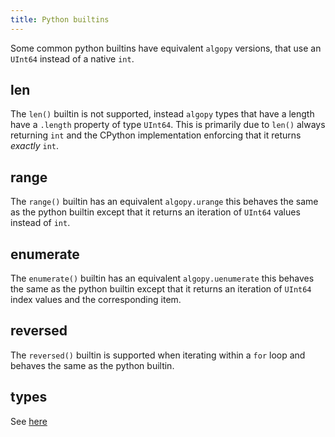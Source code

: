 ```yaml
---
title: Python builtins
---
```


Some common python builtins have equivalent `algopy` versions, that use an `UInt64` instead of a native `int`.

## len

The `len()` builtin is not supported, instead `algopy` types that have a length have a `.length` property of type `UInt64`. This is primarily
due to `len()` always returning `int` and the CPython implementation enforcing that it returns _exactly_ `int`.

## range

The `range()` builtin has an equivalent `algopy.urange` this behaves the same as the python builtin except that it returns
an iteration of `UInt64` values instead of `int`.

## enumerate

The `enumerate()` builtin has an equivalent `algopy.uenumerate` this behaves the same as the python builtin except that it returns
an iteration of `UInt64` index values and the corresponding item.

## reversed

The `reversed()` builtin is supported when iterating within a `for` loop and behaves the same as the python builtin.

## types

See [here](./lg-types#python-built-in-types)